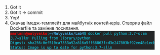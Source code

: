 1. Got it
2. Got it -> commit
3. Yep!
4. Скачав імедж-темплейт для майбутніх контейнерів. Створив файл Dockerfile та замінив посилання.
![](./img/python-slim.png)
